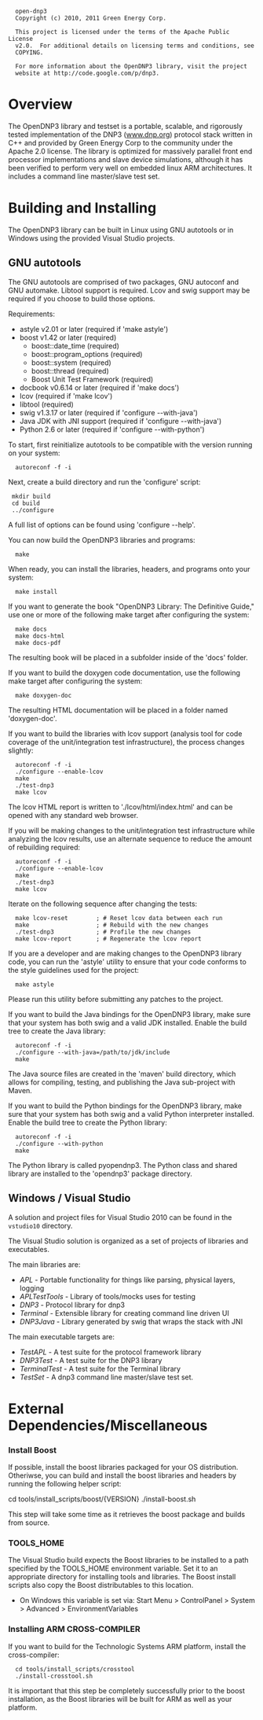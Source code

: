      open-dnp3
      Copyright (c) 2010, 2011 Green Energy Corp.
      
      This project is licensed under the terms of the Apache Public License
      v2.0.  For additional details on licensing terms and conditions, see
      COPYING.
      
      For more information about the OpenDNP3 library, visit the project
      website at http://code.google.com/p/dnp3.


Overview
========

The OpenDNP3 library and testset is a portable, scalable, and
rigorously tested implementation of the DNP3 (www.dnp.org) protocol
stack written in C++ and provided by Green Energy Corp to the community
under the Apache 2.0 license.  The library is optimized for massively
parallel front end  processor implementations and slave device
simulations, although it has been verified to perform very well on
embedded linux ARM architectures. It includes a command line
master/slave test set.


Building and Installing
=======================

The OpenDNP3 library can be built in Linux using GNU autotools or in Windows
using the provided Visual Studio projects.

## GNU autotools ##

The GNU autotools are comprised of two packages, GNU autoconf and GNU
automake.  Libtool support is required.  Lcov and swig support may be
required if you choose to build those options.

Requirements:

  - astyle v2.01 or later           (required if 'make astyle')
  - boost v1.42 or later            (required)
    * boost::date_time              (required)
    * boost::program_options        (required)
    * boost::system                 (required)
    * boost::thread                 (required)
    * Boost Unit Test Framework     (required)
  - docbook v0.6.14 or later        (required if 'make docs')
  - lcov                            (required if 'make lcov')
  - libtool                         (required)
  - swig v1.3.17 or later           (required if 'configure --with-java')
  - Java JDK with JNI support       (required if 'configure --with-java')
  - Python 2.6 or later             (required if 'configure --with-python')

To start, first reinitialize autotools to be compatible with the version
running on your system:

      autoreconf -f -i

Next, create a build directory and run the 'configure' script:

     mkdir build
     cd build
     ../configure

A full list of options can be found using 'configure --help'.

You can now build the OpenDNP3 libraries and programs:

      make

When ready, you can install the libraries, headers, and programs onto
your system:

      make install

If you want to generate the book "OpenDNP3 Library: The Definitive
Guide," use one or more of the following make target after configuring
the system:

      make docs
      make docs-html
      make docs-pdf

The resulting book will be placed in a subfolder inside of the 'docs'
folder.

If you want to build the doxygen code documentation, use the following
make target after configuring the system:

      make doxygen-doc

The resulting HTML documentation will be placed in a folder named
'doxygen-doc'.

If you want to build the libraries with lcov support (analysis tool for
code coverage of the unit/integration test infrastructure), the process
changes slightly:

      autoreconf -f -i
      ./configure --enable-lcov
      make
      ./test-dnp3
      make lcov

The lcov HTML report is written to './lcov/html/index.html' and can be
opened with any standard web browser.

If you will be making changes to the unit/integration test
infrastructure while analyzing the lcov results, use an alternate
sequence to reduce the amount of rebuilding required:

      autoreconf -f -i
      ./configure --enable-lcov
      make
      ./test-dnp3
      make lcov

Iterate on the following sequence after changing the tests:

      make lcov-reset        ; # Reset lcov data between each run
      make                   ; # Rebuild with the new changes
      ./test-dnp3            ; # Profile the new changes
      make lcov-report       ; # Regenerate the lcov report

If you are a developer and are making changes to the OpenDNP3 library
code, you can run the 'astyle' utility to ensure that your code
conforms to the style guidelines used for the project:

      make astyle

Please run this utility before submitting any patches to the project.

If you want to build the Java bindings for the OpenDNP3 library, make
sure that your system has both swig and a valid JDK installed.  Enable
the build tree to create the Java library:

      autoreconf -f -i
      ./configure --with-java=/path/to/jdk/include
      make

The Java source files are created in the 'maven' build directory, which allows 
for compiling, testing, and publishing the Java sub-project with Maven.

If you want to build the Python bindings for the OpenDNP3 library, make
sure that your system has both swig and a valid Python interpreter
installed.  Enable the build tree to create the Python library:

      autoreconf -f -i
      ./configure --with-python
      make

The Python library is called pyopendnp3.  The Python class and shared
library are installed to the 'opendnp3' package directory.


## Windows / Visual Studio ##


A solution and project files for Visual Studio 2010 can be found in the `vstudio10` directory.

The Visual Studio solution is organized as a set of projects of libraries and
executables.

The main libraries are:

  - *APL*            - Portable functionality for things like parsing, physical layers, logging
  - *APLTestTools*   - Library of tools/mocks uses for testing
  - *DNP3*           - Protocol library for dnp3
  - *Terminal*       - Extensible library for creating command line driven UI
  - *DNP3Java*       - Library generated by swig that wraps the stack with JNI

The main executable targets are:

  - *TestAPL*        - A test suite for the protocol framework library
  - *DNP3Test*       - A test suite for the DNP3 library
  - *TerminalTest*   - A test suite for the Terminal library
  - *TestSet*        - A dnp3 command line master/slave test set.


External Dependencies/Miscellaneous
===================================


### Install Boost ###

If possible, install the boost libraries packaged for your OS distribution. 
Otheriwse, you can build and install the boost libraries and headers by 
running the following helper script:

   cd tools/install_scripts/boost/{VERSION}
   ./install-boost.sh

This step will take some time as it retrieves the boost package and
builds from source.


### TOOLS_HOME ###

The Visual Studio build expects the Boost libraries to be installed to 
a path specified by the TOOLS_HOME environment variable. Set it to an 
appropriate directory for installing tools and libraries. The Boost 
install scripts also copy the Boost distributables to this location.

- On Windows this variable is set via:
   Start Menu > ControlPanel > System > Advanced > EnvironmentVariables


### Installing ARM CROSS-COMPILER ###

If you want to build for the Technologic Systems ARM platform, install
the cross-compiler:

      cd tools/install_scripts/crosstool
      ./install-crosstool.sh

It is important that this step be completely successfully prior to the
boost installation, as the Boost libraries will be built for ARM as well
as your platform.
